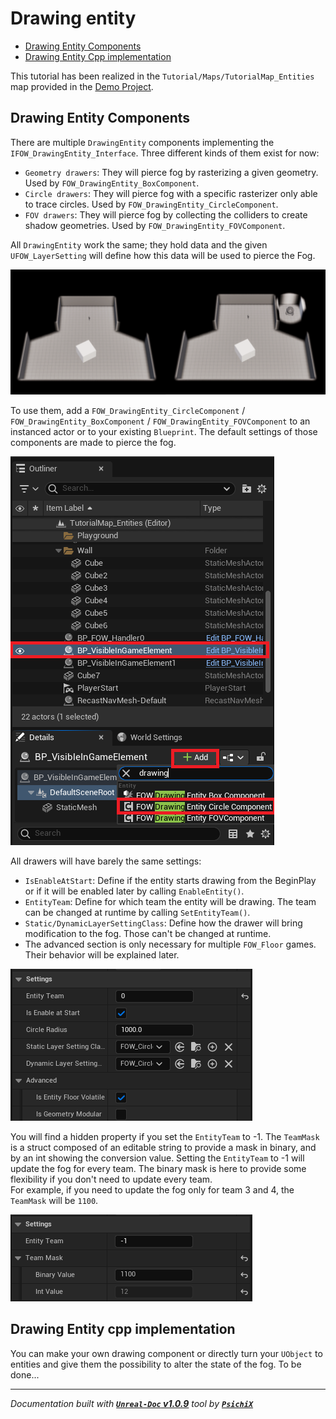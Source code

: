 # Drawing entity

- [Drawing Entity Components](#drawing-entity-components)
- [Drawing Entity Cpp implementation](#drawing-entity-cpp-implementation)

This tutorial has been realized in the `Tutorial/Maps/TutorialMap_Entities` map provided in the [Demo Project](https://github.com/gandoulf/LayeredFOW_Demo).

## Drawing Entity Components

There are multiple `DrawingEntity` components implementing the `IFOW_DrawingEntity_Interface`. Three different kinds of them exist for now:
* `Geometry drawers`: They will pierce fog by rasterizing a given geometry. Used by `FOW_DrawingEntity_BoxComponent`.
* `Circle drawers`: They will pierce fog with a specific rasterizer only able to trace circles. Used by `FOW_DrawingEntity_CircleComponent`.
* `FOV drawers`: They will pierce fog by collecting the colliders to create shadow geometries. Used by `FOW_DrawingEntity_FOVComponent`.

All `DrawingEntity` work the same; they hold data and the given `UFOW_LayerSetting` will define how this data will be used to pierce the Fog.

![DrawingEntityPicture](../../../assets/Tutorial/Entities/Drawing/0_DefaultDrawingSetupMerged.png)

To use them, add a `FOW_DrawingEntity_CircleComponent` / `FOW_DrawingEntity_BoxComponent` / `FOW_DrawingEntity_FOVComponent` to an instanced
actor or to your existing `Blueprint`. The default settings of those components are made to pierce the fog.

![DrawingEntityPicture](../../../assets/Tutorial/Entities/Drawing/1_AddingDrawingCircleToActor.png)

All drawers will have barely the same settings:
* `IsEnableAtStart`: Define if the entity starts drawing from the BeginPlay or if it will be enabled later by calling `EnableEntity()`.
* `EntityTeam`: Define for which team the entity will be drawing. The team can be changed at runtime by calling `SetEntityTeam()`.
* `Static/DynamicLayerSettingClass`: Define how the drawer will bring modification to the fog. Those can't be changed at runtime.
* The advanced section is only necessary for multiple `FOW_Floor` games. Their behavior will be explained later.

![DrawingEntityPicture](../../../assets/Tutorial/Entities/Drawing/2_DrawingEnitySettingsOverView.png)

You will find a hidden property if you set the `EntityTeam` to -1. The `TeamMask` is a struct composed of an editable string to provide a
mask in binary, and by an int showing the conversion value. Setting the `EntityTeam` to -1 will update the fog for every team. The binary mask
is here to provide some flexibility if you don't need to update every team.<br/>
For example, if you need to update the fog only for team 3 and 4, the `TeamMask` will be `1100`.

![DrawingEntityPicture](../../../assets/Tutorial/Entities/Drawing/3_DrawingEnitySettingsOverView_TeamMask.png)

## Drawing Entity cpp implementation

You can make your own drawing component or directly turn your `UObject` to entities and give them the possibility to alter the state of the fog. To be done...

---
_Documentation built with [**`Unreal-Doc` v1.0.9**](https://github.com/PsichiX/unreal-doc) tool by [**`PsichiX`**](https://github.com/PsichiX)_